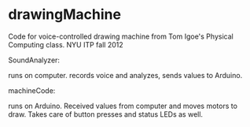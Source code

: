 drawingMachine
==============

Code for voice-controlled drawing machine from Tom Igoe's Physical Computing class. NYU ITP fall 2012

SoundAnalyzer:

runs on computer. records voice and analyzes, sends values to Arduino.

machineCode:

runs on Arduino. Received values from computer and moves motors to draw. Takes care of button presses and status LEDs as well.




